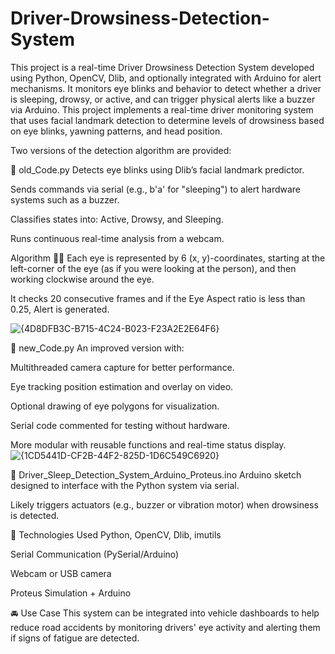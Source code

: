 # Driver-Drowsiness-Detection-System
This project is a real-time Driver Drowsiness Detection System developed using Python, OpenCV, Dlib, and optionally integrated with Arduino for alert mechanisms. It monitors eye blinks and behavior to detect whether a driver is sleeping, drowsy, or active, and can trigger physical alerts like a buzzer via Arduino. 
This project implements a real-time driver monitoring system that uses facial landmark detection to determine levels of drowsiness based on eye blinks, yawning patterns, and head position.

Two versions of the detection algorithm are provided:

🔹 old_Code.py
Detects eye blinks using Dlib’s facial landmark predictor.

Sends commands via serial (e.g., b'a' for "sleeping") to alert hardware systems such as a buzzer.

Classifies states into: Active, Drowsy, and Sleeping.

Runs continuous real-time analysis from a webcam.

Algorithm 👨‍🔬
Each eye is represented by 6 (x, y)-coordinates, starting at the left-corner of the eye (as if you were looking at the person), and then working clockwise around the eye.

It checks 20 consecutive frames and if the Eye Aspect ratio is less than 0.25, Alert is generated.

![{4D8DFB3C-B715-4C24-B023-F23A2E2E64F6}](https://github.com/user-attachments/assets/321a2303-8b4c-470c-b1ef-27c4aceb3079)


🔹 new_Code.py
An improved version with:

Multithreaded camera capture for better performance.

Eye tracking position estimation and overlay on video.

Optional drawing of eye polygons for visualization.

Serial code commented for testing without hardware.

More modular with reusable functions and real-time status display.
![{1CD5441D-CF2B-44F2-825D-1D6C549C6920}](https://github.com/user-attachments/assets/7ab3b400-10ea-47a1-90e5-faf2b50426c0)


🔹 Driver_Sleep_Detection_System_Arduino_Proteus.ino
Arduino sketch designed to interface with the Python system via serial.

Likely triggers actuators (e.g., buzzer or vibration motor) when drowsiness is detected.

🧠 Technologies Used
Python, OpenCV, Dlib, imutils

Serial Communication (PySerial/Arduino)

Webcam or USB camera

Proteus Simulation + Arduino

🚘 Use Case
This system can be integrated into vehicle dashboards to help reduce road accidents by monitoring drivers' eye activity and alerting them if signs of fatigue are detected.
